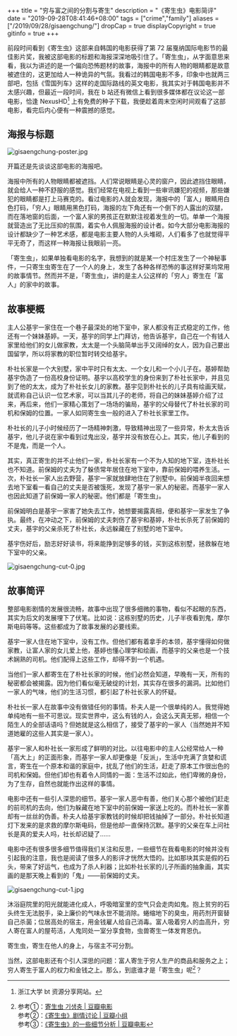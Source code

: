 +++
title = "穷与富之间的分割与寄生"
description = "《寄生虫》电影简评"
date = "2019-09-28T08:41:46+08:00"
tags = ["crime","family"]
aliases = ["/2019/09/28/gisaengchung/"]
dropCap = true
displayCopyright = true
gitinfo = true
+++

前段时间看到《寄生虫》这部来自韩国的电影获得了第 72 届戛纳国际电影节的最佳影片奖，我被这部电影的标题和海报深深地吸引住了。「寄生虫」，从字面意思来看，我以为讲述的是一个偏向恐怖题材的故事，海报中的所有人物的眼睛都是故意被遮住的，这更加给人一种诡异的气氛。我看过的韩国电影不多，印象中也就两三部吧，包括《雪国列车》这样的走国际路线的英文电影，我其实对于韩国电影并不太感兴趣，但最近一段时间，我在 b 站还有微信上看到很多媒体都在议论这一部电影，恰逢 NexusHD[^1] 上有免费的种子下载，我便趁着周末空闲时间观看了这部电影，看完后内心便有一种震撼的感觉。

## 海报与标题

![gisaengchung-poster.jpg](/images/gisaengchung-poster.jpg "电影海报")

开篇还是先谈谈这部电影的海报吧。

海报中所有的人物眼睛都被遮挡。人们常说眼睛是心灵的窗户，因此遮挡住眼睛，就会给人一种不舒服的感觉。我们经常在电视上看到一些审讯嫌犯的视频，那些嫌犯的眼睛都是打上马赛克的。看过电影的人就会发现，海报中的「富人」眼睛用白色打码，「穷人」眼睛用黑色打码，海报的左下角还有一个倒下的人露出的双腿，而在落地窗的后面，一个富人家的男孩正在默默注视着发生的一切。单单一个海报就营造出了无比压抑的氛围，着实令人佩服海报的设计者。如今大部分电影海报的设计都缺少了一种艺术感，都是电影主要人物的人头堆砌，人们看多了也就觉得平平无奇了，而这样一种海报让我眼前一亮。

「寄生虫」，如果单独看电影的名字，我想到的就是某一个村庄发生了一个神秘事件，一只寄生虫寄生在了一个人的身上，发生了各种各样恐怖的事这样好莱坞常用的故事情节。然而并不是，「寄生虫」，讲的是主人公这样的「穷人」寄生在「富人」的家中的故事。

## 故事梗概

主人公基宇一家住在一个巷子最深处的地下室中，家人都没有正式稳定的工作，他还有一个妹妹基婷。一天，基宇的同学上门拜访，他告诉基宇，自己在一个有钱人家里给他们的女儿做家教，太太是一个头脑简单出手又阔绰的女人，因为自己要出国留学，所以将家教的职位暂时转交给基宇。 

朴社长家是一个大别墅，家中平时只有太太、一个女儿和一个小儿子在。基婷帮助基宇伪造了一份高校身份证明。基宇以高校学生的身份来到了朴社长家中，并且见到了他的太太，成为了朴社长女儿的家教。基宇见到朴社长的儿子具有绘画天赋，就谎称自己认识一位艺术家，可以当其儿子的老师，将自己的妹妹基婷介绍了过来，再后来，他们一家精心策划了一场场的骗局，基宇的父母替代了朴社长家的司机和保姆的位置。一家人如同寄生虫一般的进入了朴社长家里工作。

朴社长的儿子小时候经历了一场精神刺激，导致精神出现了一些异常，朴太太告诉基宇，他儿子说在家中看到过鬼出没，基宇并没有放在心上。其实，他儿子看到的不是鬼，而是一个人。

其实，真正寄生的并不止他们一家，朴社长家有一个不为人知的地下室，连朴社长也不知道。前保姆的丈夫为了躲债常年居住在地下室中，靠前保姆的喂养生活。一次，朴社长一家人出去野营，基宇一家就放肆地住在了别墅中。前保姆半夜回来想去地下室看一看自己的丈夫是否被饿死，发现了基宇一家人的秘密。而基宇一家人也因此知道了前保姆一家人的秘密。他们都是「寄生虫」。

前保姆明白是基宇一家害了她失去工作，她想要揭露真相，便和基宇一家发生了争执。最终，在冲动之下，前保姆的丈夫刺伤了基宇和基婷，朴社长杀死了前保姆的丈夫，基宇的父亲杀死了朴社长，永远躲藏在了别墅的地下室中。

基宇伤好后，励志好好读书，将来能挣到足够多的钱，买到这栋别墅，拯救躲在地下室中的父亲。

![gisaengchung-cut-0.jpg](/images/gisaengchung-cut-0.jpg "寄生在富人家")

## 故事简评

整部电影剧情的发展很流畅，故事中出现了很多细微的事物，看似不起眼的东西，其实为后文的发展埋下了伏笔。比如说：这栋别墅的历史，儿子半夜看到鬼，摩尔斯电码等等。这些都成为了故事发展的必要线索。

基宇一家人住在地下室中，没有工作。但他们都有着拿手的本领，基宇懂得如何做家教，让富人家的女儿爱上他，基婷也懂心理学和绘画，而基宇的父亲也是一个技术娴熟的司机。他们配得上这些工作，却得不到一个机遇。

当他们一家人都寄生在了朴社长家的时候，他们必然会知道，早晚有一天，所有的秘密都会被揭露。因为他们看似毫无破绽的计划，其实存在很多的漏洞。比如他们一家人的气味，他们的生活习惯，都引起了朴社长家人的怀疑。

朴社长一家人在故事中没有做错任何的事情。朴夫人是一个很单纯的人。我觉得她单纯地有一些不可思议。现实世界中，这么有钱的人，会这么天真无邪，相信一个陌生人的全部话语吗？但她就是这么相信了，接受了基宇的一家人（当然她并不知道她雇的这些人其实是一家人）。

基宇一家人和朴社长一家形成了鲜明的对比。以往电影中的主人公经常给人一种「高大上」的正面形象，而基宇一家人却更像是「反派」，生活中充满了贪婪和谎言，寄生在一个原本和谐的家庭中，扰乱了他们的生活，赶走了原本工作很出色的司机和保姆。但他们却也有着令人同情的一面：生活不过如此，他们卑微的身份，为了生存，自然也就能作出这样的事情。

电影中还有一些引人深思的细节。基宇一家人恶中有善，他们关心那个被他们赶走的前司机的去向，他们为躲藏在地下室中的前保姆一家送上吃的。而朴社长一家善却有一丝丝的伪善。朴夫人给基宇家教钱的时候却把钱抽掉了一部分。朴社长知道灯下发来的是求救的摩尔斯电码，但是他却一直保持沉默。基宇的父亲在车上问社长是真的爱夫人吗，社长却迟疑了……

电影中还有很多很多细节值得我们关注和反思，一些细节在我看电影的时候并没有引起我的注意，我也是阅读了很多人的影评才恍然大悟的。比如那块其实是假的石头，带来了好运气，也成为了杀人利器；比如朴社长家的儿子所画的抽象画，其实画的是那天晚上看到的「鬼」——前保姆的丈夫。

![gisaengchung-cut-1.jpg](/images/gisaengchung-cut-1.jpg "社长儿子的画作")

沐浴庭院里的阳光就能进化成人，呼吸暗室里的空气只会走肉如鬼。抱上贫穷的石头终生无法脱手，染上廉价的气味永世不能消除。蜷缩地下的臭虫，用药剂开窗替自己杀菌；位居高处的宿主，用金钱雇人给自己消毒。富人吸着穷人的血高升，穷人寄在富人的屋苟活，人鬼同处一室分享食物，虫兽寄生一体发育恩仇。

寄生虫，寄生在他人的身上，与宿主不可分割。

当然，这部电影还有个引人深思的问题：富人寄生于穷人生产的商品和服务之上；穷人寄生于富人的权力和金钱之上。那么，到底谁才是「寄生虫」呢[^2]？

[^1]: 浙江大学 bt 资源分享网站。
[^2]: 参考①：[寄生虫 기생충 | 豆瓣电影](https://movie.douban.com/subject/27010768/)<br>参考②：[《寄生虫》剧情讨论 | 豆瓣小组](https://www.douban.com/group/topic/148335538/)<br>参考③：[《寄生虫》的一些细节分析 | 豆瓣电影](https://movie.douban.com/review/10383573/)



